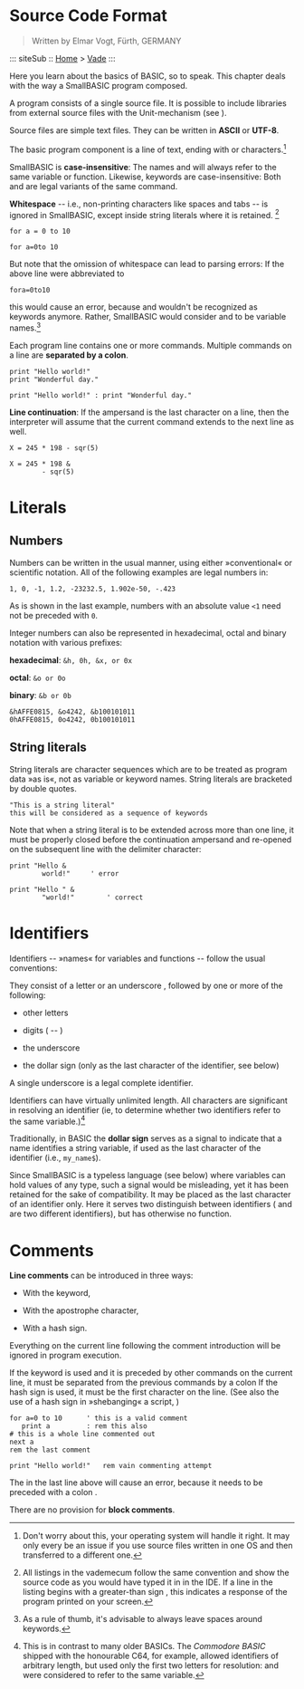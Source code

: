 Source Code Format
==================

> Written by Elmar Vogt, F&uuml;rth, GERMANY

::: siteSub ::
[Home](/) > [Vade](/pages/vade.html)
:::

Here you learn about the basics of BASIC, so to speak. This chapter deals with the way a SmallBASIC program composed.

A program consists of a single source file. It is possible to include
libraries from external source files with the Unit-mechanism (see ).

Source files are simple text files. They can be written in **ASCII** or **UTF-8**.

The basic program component is a line of text, ending with or characters.[^1]

SmallBASIC is **case-insensitive**: The names and will always refer to the same
variable or function. Likewise, keywords are case-insensitive: Both and
are legal variants of the same command.

**Whitespace** -- i.e., non-printing characters like spaces and tabs --
is ignored in SmallBASIC, except inside string literals where it is retained. [^2]

    for a = 0 to 10

    for a=0to 10

But note that the omission of whitespace can lead to parsing errors: If
the above line were abbreviated to

    fora=0to10

this would cause an error, because and wouldn't be recognized as
keywords anymore. Rather, SmallBASIC would consider and to be variable names.[^3]

Each program line contains one or more commands. Multiple commands on a
line are **separated by a colon**.

    print "Hello world!"
    print "Wonderful day."

    print "Hello world!" : print "Wonderful day."

**Line continuation**: If the ampersand is the last character on a line,
then the interpreter will assume that the current command extends to the
next line as well.

    X = 245 * 198 - sqr(5)

    X = 245 * 198 &
            - sqr(5)

Literals
========

Numbers
-------

Numbers can be written in the usual manner, using either
&raquo;conventional&laquo; or scientific notation. All of the following
examples are legal numbers in:

    1, 0, -1, 1.2, -23232.5, 1.902e-50, -.423

As is shown in the last example, numbers with an absolute value `<1` need not be preceded with `0`.

Integer numbers can also be represented in hexadecimal, octal and binary
notation with various prefixes:

**hexadecimal**: `&h, 0h, &x, or 0x`

**octal**: `&o or 0o`

**binary**: `&b or 0b`

    &hAFFE0815, &o4242, &b100101011
    0hAFFE0815, 0o4242, 0b100101011

String literals
---------------

String literals are character sequences which are to be treated as
program data &raquo;as is&laquo;, not as variable or keyword names. String
literals are bracketed by double quotes.

    "This is a string literal"
    this will be considered as a sequence of keywords

Note that when a string literal is to be extended across more than one
line, it must be properly closed before the continuation ampersand and
re-opened on the subsequent line with the delimiter character:

    print "Hello &
            world!"     ' error

    print "Hello " &
            "world!"        ' correct

Identifiers
===========

Identifiers -- &raquo;names&laquo; for variables and functions -- follow the
usual conventions:

They consist of a letter or an underscore , followed by one or more of
the following:

-   other letters

-   digits ( -- )

-   the underscore

-   the dollar sign (only as the last character of the identifier, see
    below)

A single underscore is a legal complete identifier.

Identifiers can have virtually unlimited length. All characters are
significant in resolving an identifier (ie, to determine whether two
identifiers refer to the same variable.)[^4]

Traditionally, in BASIC the **dollar sign** serves as a signal to
indicate that a name identifies a string variable, if used as the last
character of the identifier (i.e., `my_name$`).

Since SmallBASIC is a typeless language (see below) where variables can hold
values of any type, such a signal would be misleading, yet it has been
retained for the sake of compatibility. It may be placed as the last
character of an identifier only. Here it serves two distinguish between
identifiers ( and are two different identifiers), but has otherwise no
function.

Comments
========

**Line comments** can be introduced in three ways:

-   With the keyword,

-   With the apostrophe character,

-   With a hash sign.

Everything on the current line following the comment introduction will
be ignored in program execution.

If the keyword is used and it is preceded by other commands on the
current line, it must be separated from the previous commands by a colon
If the hash sign is used, it must be the first character on the line.
(See also the use of a hash sign in &raquo;shebanging&laquo; a script, )

    for a=0 to 10      ' this is a valid comment
       print a         : rem this also
    # this is a whole line commented out
    next a
    rem the last comment

    print "Hello world!"   rem vain commenting attempt

The in the last line above will cause an error, because it needs to be
preceded with a colon .

There are no provision for **block comments**.

[^1]: Don't worry about this, your operating system will handle it
    right. It may only every be an issue if you use source files written
    in one OS and then transferred to a different one.

[^2]: All listings in the vademecum follow the same convention and show
    the source code as you would have typed it in in the IDE. If a line
    in the listing begins with a greater-than sign , this indicates a
    response of the program printed on your screen.

[^3]: As a rule of thumb, it's advisable to always leave spaces around
    keywords.

[^4]: This is in contrast to many older BASICs. The *Commodore BASIC*
    shipped with the honourable C64, for example, allowed identifiers of
    arbitrary length, but used only the first two letters for
    resolution: and were considered to refer to the same variable.
